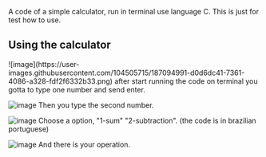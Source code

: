 A code of a simple calculator, run in terminal use language C.
This is just for test how to use.

<h2>Using the calculator</h2>
![image](https://user-images.githubusercontent.com/104505715/187094991-d0d6dc41-7361-4086-a328-fdf2f6332b33.png)
after start running the code on terminal you gotta to type one number and send enter.

![image](https://user-images.githubusercontent.com/104505715/187095026-b4a7bb7e-026a-4cb3-a61c-f816da3976c3.png)
Then you type the second number.

![image](https://user-images.githubusercontent.com/104505715/187095047-110e56cb-115b-4909-9b37-7c7aaa640186.png)
Choose a option, "1-sum" "2-subtraction". (the code is in brazilian portuguese)

![image](https://user-images.githubusercontent.com/104505715/187095097-9d30c429-5bdb-4962-8c55-98d8aa429a76.png)
And there is your operation.

